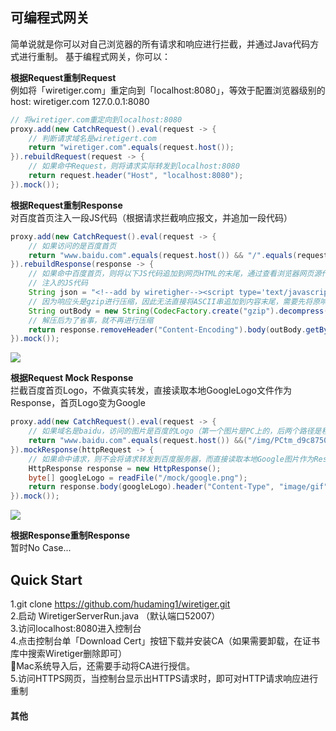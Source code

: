 ## 可编程式网关
简单说就是你可以对自己浏览器的所有请求和响应进行拦截，并通过Java代码方式进行重制。
基于编程式网关，你可以：

**根据Request重制Request**    
例如将「wiretiger.com」重定向到「localhost:8080」，等效于配置浏览器级别的host:   wiretiger.com    127.0.0.1:8080  

```java
// 将wiretiger.com重定向到localhost:8080
proxy.add(new CatchRequest().eval(request -> {
    // 判断请求域名是wiretigert.com
    return "wiretiger.com".equals(request.host());
}).rebuildRequest(request -> {
    // 如果命中Request，则将请求实际转发到localhost:8080
    return request.header("Host", "localhost:8080");
}).mock());
```

**根据Request重制Response**    
对百度首页注入一段JS代码（根据请求拦截响应报文，并追加一段代码）
```java
proxy.add(new CatchRequest().eval(request -> {
    // 如果访问的是百度首页
    return "www.baidu.com".equals(request.host()) && "/".equals(request.uri());
}).rebuildResponse(response -> {
    // 如果命中百度首页，则将以下JS代码追加到网页HTML的末尾，通过查看浏览器网页源代码也会发现在末尾处多了一段JS
    // 注入的JS代码
    String json = "<!--add by wiretigher--><script type='text/javascript'>alert('Wiretiger say hello');</script>";
    // 因为响应头是gzip进行压缩，因此无法直接将ASCII串追加到内容末尾，需要先将原响应报文解压，在将JS追加到末尾
    String outBody = new String(CodecFactory.create("gzip").decompress(response.body())) + json;
    // 解压后为了省事，就不再进行压缩
    return response.removeHeader("Content-Encoding").body(outBody.getBytes());
}).mock());
```
![](https://github.com/hudaming1/wiretiger/blob/master/Show2.png)

**根据Request Mock Response**    
拦截百度首页Logo，不做真实转发，直接读取本地GoogleLogo文件作为Response，首页Logo变为Google
```java
proxy.add(new CatchRequest().eval(request -> {
    // 如果域名是baidu，访问的图片是百度的Logo（第一个图片是PC上的，后两个路径是移动端的Logo）
    return "www.baidu.com".equals(request.host()) &&("/img/PCtm_d9c8750bed0b3c7d089fa7d55720d6cf.png".equals(request.uri()) || "/img/flexible/logo/pc/result.png".equals(request.uri()) || "/img/flexible/logo/pc/result@2.png".equals(request.uri()));
}).mockResponse(httpRequest -> {
    // 如果命中请求，则不会将请求转发到百度服务器，而直接读取本地Google图片作为Response返回。
    HttpResponse response = new HttpResponse();
    byte[] googleLogo = readFile("/mock/google.png");
    return response.body(googleLogo).header("Content-Type", "image/gif");
}).mock());
```
![](https://github.com/hudaming1/wiretiger/blob/master/Show.png)

**根据Response重制Response**  
暂时No Case...

## Quick Start
1.git clone https://github.com/hudaming1/wiretiger.git   
2.启动 WiretigerServerRun.java （默认端口52007）   
3.访问localhost:8080进入控制台    
4.点击控制台单「Download Cert」按钮下载并安装CA（如果需要卸载，在证书库中搜索Wiretiger删除即可）   
🌟Mac系统导入后，还需要手动将CA进行授信。    
5.访问HTTPS网页，当控制台显示出HTTPS请求时，即可对HTTP请求响应进行重制   

#### 其他
